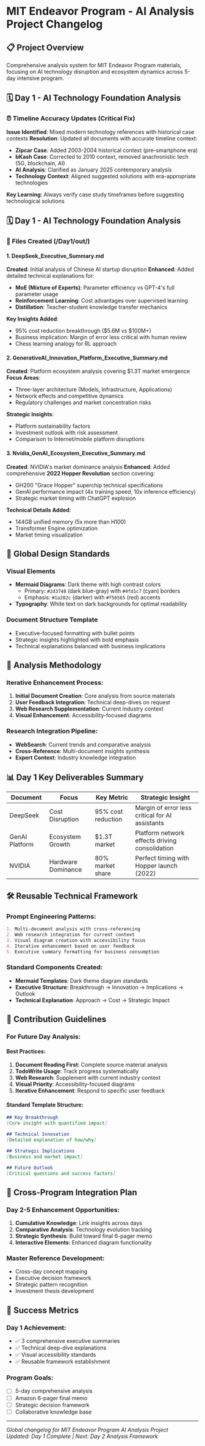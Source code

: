 # MIT Endeavor Program - AI Analysis Project Changelog

## 📋 Project Overview
Comprehensive analysis system for MIT Endeavor Program materials, focusing on AI technology disruption and ecosystem dynamics across 5-day intensive program.

## 🗓️ Day 1 - AI Technology Foundation Analysis

### ⏰ Timeline Accuracy Updates (Critical Fix)
**Issue Identified**: Mixed modern technology references with historical case contexts
**Resolution**: Updated all documents with accurate timeline context:

- **Zipcar Case**: Added 2003-2004 historical context (pre-smartphone era)
- **bKash Case**: Corrected to 2010 context, removed anachronistic tech (5G, blockchain, AI)
- **AI Analysis**: Clarified as January 2025 contemporary analysis
- **Technology Context**: Aligned suggested solutions with era-appropriate technologies

**Key Learning**: Always verify case study timeframes before suggesting technological solutions

## 🗓️ Day 1 - AI Technology Foundation Analysis

### 📁 Files Created (/Day1/out/)

#### 1. DeepSeek_Executive_Summary.md
**Created**: Initial analysis of Chinese AI startup disruption
**Enhanced**: Added detailed technical explanations for:
- **MoE (Mixture of Experts)**: Parameter efficiency vs GPT-4's full parameter usage
- **Reinforcement Learning**: Cost advantages over supervised learning
- **Distillation**: Teacher-student knowledge transfer mechanics

**Key Insights Added**:
- 95% cost reduction breakthrough ($5.6M vs $100M+)
- Business implication: Margin of error less critical with human review
- Chess learning analogy for RL approach

#### 2. GenerativeAI_Innovation_Platform_Executive_Summary.md
**Created**: Platform ecosystem analysis covering $1.3T market emergence
**Focus Areas**:
- Three-layer architecture (Models, Infrastructure, Applications)
- Network effects and competitive dynamics
- Regulatory challenges and market concentration risks

**Strategic Insights**:
- Platform sustainability factors
- Investment outlook with risk assessment
- Comparison to Internet/mobile platform disruptions

#### 3. Nvidia_GenAI_Ecosystem_Executive_Summary.md
**Created**: NVIDIA's market dominance analysis
**Enhanced**: Added comprehensive **2022 Hopper Revolution** section covering:
- GH200 "Grace Hopper" superchip technical specifications
- GenAI performance impact (4x training speed, 10x inference efficiency)
- Strategic market timing with ChatGPT explosion

**Technical Details Added**:
- 144GB unified memory (5x more than H100)
- Transformer Engine optimization
- Market timing visualization

## 🎨 Global Design Standards

### Visual Elements
- **Mermaid Diagrams**: Dark theme with high contrast colors
  - Primary: `#2d3748` (dark blue-gray) with `#4fd1c7` (cyan) borders
  - Emphasis: `#1a202c` (darker) with `#f56565` (red) accents
- **Typography**: White text on dark backgrounds for optimal readability

### Document Structure Template
- Executive-focused formatting with bullet points
- Strategic insights highlighted with bold emphasis
- Technical explanations balanced with business implications

## 🔄 Analysis Methodology

### Iterative Enhancement Process:
1. **Initial Document Creation**: Core analysis from source materials
2. **User Feedback Integration**: Technical deep-dives on request
3. **Web Research Supplementation**: Current industry context
4. **Visual Enhancement**: Accessibility-focused diagrams

### Research Integration Pipeline:
- **WebSearch**: Current trends and comparative analysis
- **Cross-Reference**: Multi-document insights synthesis  
- **Expert Context**: Industry knowledge integration

## 📊 Day 1 Key Deliverables Summary

| Document | Focus | Key Metric | Strategic Insight |
|----------|--------|------------|------------------|
| DeepSeek | Cost Disruption | 95% cost reduction | Margin of error less critical for AI assistants |
| GenAI Platform | Ecosystem Growth | $1.3T market | Platform network effects driving consolidation |
| NVIDIA | Hardware Dominance | 80% market share | Perfect timing with Hopper launch (2022) |

## 🛠️ Reusable Technical Framework

### Prompt Engineering Patterns:
```markdown
1. Multi-document analysis with cross-referencing
2. Web research integration for current context
3. Visual diagram creation with accessibility focus
4. Iterative enhancement based on user feedback
5. Executive summary formatting for business consumption
```

### Standard Components Created:
- **Mermaid Templates**: Dark theme diagram standards
- **Executive Structure**: Breakthrough → Innovation → Implications → Outlook
- **Technical Explanation**: Approach → Cost → Strategic Impact

## 📝 Contribution Guidelines

### For Future Day Analysis:

#### Best Practices:
1. **Document Reading First**: Complete source material analysis
2. **TodoWrite Usage**: Track progress systematically
3. **Web Research**: Supplement with current industry context
4. **Visual Priority**: Accessibility-focused diagrams
5. **Iterative Enhancement**: Respond to specific user feedback

#### Standard Template Structure:
```markdown
## Key Breakthrough
[Core insight with quantified impact]

## Technical Innovation  
[Detailed explanation of how/why]

## Strategic Implications
[Business and market impact]

## Future Outlook
[Critical questions and success factors]
```

## 🔮 Cross-Program Integration Plan

### Day 2-5 Enhancement Opportunities:
1. **Cumulative Knowledge**: Link insights across days
2. **Comparative Analysis**: Technology evolution tracking
3. **Strategic Synthesis**: Build toward final 6-pager memo
4. **Interactive Elements**: Enhanced diagram functionality

### Master Reference Development:
- Cross-day concept mapping
- Executive decision framework
- Strategic pattern recognition
- Investment thesis development

## 🎯 Success Metrics

### Day 1 Achievement:
- ✅ 3 comprehensive executive summaries
- ✅ Technical deep-dive explanations
- ✅ Visual accessibility standards
- ✅ Reusable framework establishment

### Program Goals:
- [ ] 5-day comprehensive analysis
- [ ] Amazon 6-pager final memo
- [ ] Strategic decision framework
- [ ] Collaborative knowledge base

---

*Global changelog for MIT Endeavor Program AI Analysis Project*  
*Updated: Day 1 Complete | Next: Day 2 Analysis Framework*
